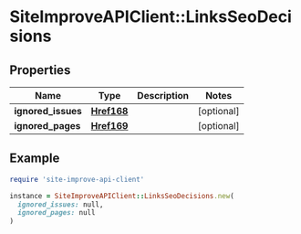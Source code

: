 # SiteImproveAPIClient::LinksSeoDecisions

## Properties

| Name | Type | Description | Notes |
| ---- | ---- | ----------- | ----- |
| **ignored_issues** | [**Href168**](Href168.md) |  | [optional] |
| **ignored_pages** | [**Href169**](Href169.md) |  | [optional] |

## Example

```ruby
require 'site-improve-api-client'

instance = SiteImproveAPIClient::LinksSeoDecisions.new(
  ignored_issues: null,
  ignored_pages: null
)
```

